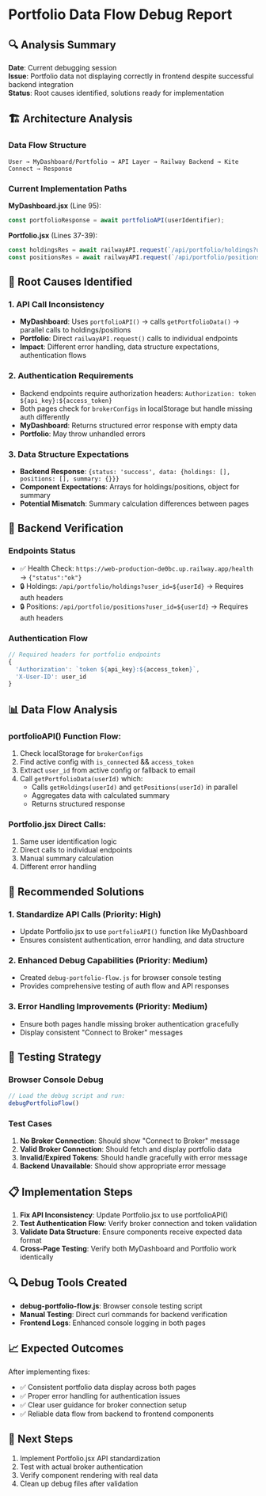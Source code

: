 # Portfolio Data Flow Debug Report

## 🔍 Analysis Summary

**Date**: Current debugging session  
**Issue**: Portfolio data not displaying correctly in frontend despite successful backend integration  
**Status**: Root causes identified, solutions ready for implementation

## 🏗️ Architecture Analysis

### Data Flow Structure

```
User → MyDashboard/Portfolio → API Layer → Railway Backend → Kite Connect → Response
```

### Current Implementation Paths

**MyDashboard.jsx** (Line 95):
```javascript
const portfolioResponse = await portfolioAPI(userIdentifier);
```

**Portfolio.jsx** (Lines 37-39):
```javascript
const holdingsRes = await railwayAPI.request(`/api/portfolio/holdings?user_id=${userIdentifier}`);
const positionsRes = await railwayAPI.request(`/api/portfolio/positions?user_id=${userIdentifier}`);
```

## 🚨 Root Causes Identified

### 1. **API Call Inconsistency**
- **MyDashboard**: Uses `portfolioAPI()` → calls `getPortfolioData()` → parallel calls to holdings/positions
- **Portfolio**: Direct `railwayAPI.request()` calls to individual endpoints
- **Impact**: Different error handling, data structure expectations, authentication flows

### 2. **Authentication Requirements**
- Backend endpoints require authorization headers: `Authorization: token ${api_key}:${access_token}`
- Both pages check for `brokerConfigs` in localStorage but handle missing auth differently
- **MyDashboard**: Returns structured error response with empty data
- **Portfolio**: May throw unhandled errors

### 3. **Data Structure Expectations**
- **Backend Response**: `{status: 'success', data: {holdings: [], positions: [], summary: {}}}`
- **Component Expectations**: Arrays for holdings/positions, object for summary
- **Potential Mismatch**: Summary calculation differences between pages

## 🔧 Backend Verification

### Endpoints Status
- ✅ Health Check: `https://web-production-de0bc.up.railway.app/health` → `{"status":"ok"}`
- 🔒 Holdings: `/api/portfolio/holdings?user_id=${userId}` → Requires auth headers
- 🔒 Positions: `/api/portfolio/positions?user_id=${userId}` → Requires auth headers

### Authentication Flow
```javascript
// Required headers for portfolio endpoints
{
  'Authorization': `token ${api_key}:${access_token}`,
  'X-User-ID': user_id
}
```

## 📊 Data Flow Analysis

### portfolioAPI() Function Flow:
1. Check localStorage for `brokerConfigs`
2. Find active config with `is_connected` && `access_token`
3. Extract `user_id` from active config or fallback to email
4. Call `getPortfolioData(userId)` which:
   - Calls `getHoldings(userId)` and `getPositions(userId)` in parallel
   - Aggregates data with calculated summary
   - Returns structured response

### Portfolio.jsx Direct Calls:
1. Same user identification logic
2. Direct calls to individual endpoints
3. Manual summary calculation
4. Different error handling

## 🎯 Recommended Solutions

### 1. **Standardize API Calls** (Priority: High)
- Update Portfolio.jsx to use `portfolioAPI()` function like MyDashboard
- Ensures consistent authentication, error handling, and data structure

### 2. **Enhanced Debug Capabilities** (Priority: Medium)
- Created `debug-portfolio-flow.js` for browser console testing
- Provides comprehensive testing of auth flow and API responses

### 3. **Error Handling Improvements** (Priority: Medium)
- Ensure both pages handle missing broker authentication gracefully
- Display consistent "Connect to Broker" messages

## 🧪 Testing Strategy

### Browser Console Debug
```javascript
// Load the debug script and run:
debugPortfolioFlow()
```

### Test Cases
1. **No Broker Connection**: Should show "Connect to Broker" message
2. **Valid Broker Connection**: Should fetch and display portfolio data
3. **Invalid/Expired Tokens**: Should handle gracefully with error message
4. **Backend Unavailable**: Should show appropriate error message

## 📋 Implementation Steps

1. **Fix API Inconsistency**: Update Portfolio.jsx to use portfolioAPI()
2. **Test Authentication Flow**: Verify broker connection and token validation
3. **Validate Data Structure**: Ensure components receive expected data format
4. **Cross-Page Testing**: Verify both MyDashboard and Portfolio work identically

## 🔍 Debug Tools Created

- **debug-portfolio-flow.js**: Browser console testing script
- **Manual Testing**: Direct curl commands for backend verification
- **Frontend Logs**: Enhanced console logging in both pages

## 📈 Expected Outcomes

After implementing fixes:
- ✅ Consistent portfolio data display across both pages
- ✅ Proper error handling for authentication issues
- ✅ Clear user guidance for broker connection setup
- ✅ Reliable data flow from backend to frontend components

## 🚀 Next Steps

1. Implement Portfolio.jsx API standardization
2. Test with actual broker authentication
3. Verify component rendering with real data
4. Clean up debug files after validation 